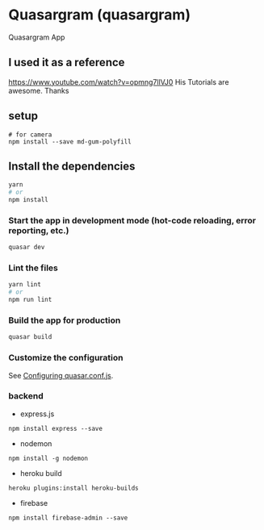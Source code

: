 # Quasargram (quasargram)
Quasargram App

## I used it as a reference
https://www.youtube.com/watch?v=opmng7llVJ0
His Tutorials are awesome. Thanks

## setup
```
# for camera
npm install --save md-gum-polyfill
```


## Install the dependencies
```bash
yarn
# or
npm install
```

### Start the app in development mode (hot-code reloading, error reporting, etc.)
```bash
quasar dev
```


### Lint the files
```bash
yarn lint
# or
npm run lint
```

### Build the app for production
```bash
quasar build
```

### Customize the configuration
See [Configuring quasar.conf.js](https://v1.quasar.dev/quasar-cli/quasar-conf-js).



### backend
- express.js
``` shell
npm install express --save
```
- nodemon
``` shell
npm install -g nodemon
```
- heroku build
``` shell
heroku plugins:install heroku-builds
```
- firebase
``` shell
npm install firebase-admin --save
```
